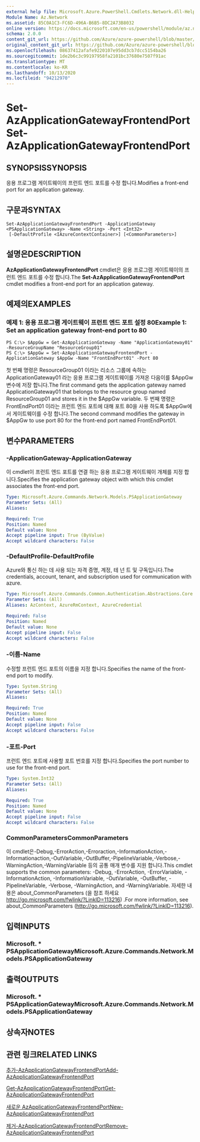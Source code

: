 ```yaml
---
external help file: Microsoft.Azure.PowerShell.Cmdlets.Network.dll-Help.xml
Module Name: Az.Network
ms.assetid: 85C0A1C3-FC6D-496A-B6B5-8DC2A73B8032
online version: https://docs.microsoft.com/en-us/powershell/module/az.network/set-azapplicationgatewayfrontendport
schema: 2.0.0
content_git_url: https://github.com/Azure/azure-powershell/blob/master/src/Network/Network/help/Set-AzApplicationGatewayFrontendPort.md
original_content_git_url: https://github.com/Azure/azure-powershell/blob/master/src/Network/Network/help/Set-AzApplicationGatewayFrontendPort.md
ms.openlocfilehash: 08637412afafe9220107e95dd3cb7dcc5154ba26
ms.sourcegitcommit: 1de2b6c3c99197958fa2101bc37680e7507f91ac
ms.translationtype: MT
ms.contentlocale: ko-KR
ms.lasthandoff: 10/13/2020
ms.locfileid: "94212970"
---
```

# <span data-ttu-id="8b576-101">Set-AzApplicationGatewayFrontendPort</span><span class="sxs-lookup"><span data-stu-id="8b576-101">Set-AzApplicationGatewayFrontendPort</span></span>

## <span data-ttu-id="8b576-102">SYNOPSIS</span><span class="sxs-lookup"><span data-stu-id="8b576-102">SYNOPSIS</span></span>
<span data-ttu-id="8b576-103">응용 프로그램 게이트웨이의 프런트 엔드 포트를 수정 합니다.</span><span class="sxs-lookup"><span data-stu-id="8b576-103">Modifies a front-end port for an application gateway.</span></span>

## <span data-ttu-id="8b576-104">구문과</span><span class="sxs-lookup"><span data-stu-id="8b576-104">SYNTAX</span></span>

```
Set-AzApplicationGatewayFrontendPort -ApplicationGateway <PSApplicationGateway> -Name <String> -Port <Int32>
 [-DefaultProfile <IAzureContextContainer>] [<CommonParameters>]
```

## <span data-ttu-id="8b576-105">설명은</span><span class="sxs-lookup"><span data-stu-id="8b576-105">DESCRIPTION</span></span>
<span data-ttu-id="8b576-106">**AzApplicationGatewayFrontendPort** cmdlet은 응용 프로그램 게이트웨이의 프런트 엔드 포트를 수정 합니다.</span><span class="sxs-lookup"><span data-stu-id="8b576-106">The **Set-AzApplicationGatewayFrontendPort** cmdlet modifies a front-end port for an application gateway.</span></span>

## <span data-ttu-id="8b576-107">예제의</span><span class="sxs-lookup"><span data-stu-id="8b576-107">EXAMPLES</span></span>

### <span data-ttu-id="8b576-108">예제 1: 응용 프로그램 게이트웨이 프런트 엔드 포트 설정 80</span><span class="sxs-lookup"><span data-stu-id="8b576-108">Example 1: Set an application gateway front-end port to 80</span></span>
```
PS C:\> $AppGw = Get-AzApplicationGateway -Name "ApplicationGateway01" -ResourceGroupName "ResourceGroup01"
PS C:\> $AppGw = Set-AzApplicationGatewayFrontendPort -ApplicationGateway $AppGw -Name "FrontEndPort01" -Port 80
```

<span data-ttu-id="8b576-109">첫 번째 명령은 ResourceGroup01 이라는 리소스 그룹에 속하는 ApplicationGateway01 라는 응용 프로그램 게이트웨이를 가져온 다음이를 $AppGw 변수에 저장 합니다.</span><span class="sxs-lookup"><span data-stu-id="8b576-109">The first command gets the application gateway named ApplicationGateway01 that belongs to the resource group named ResourceGroup01 and stores it in the $AppGw variable.</span></span>
<span data-ttu-id="8b576-110">두 번째 명령은 FrontEndPort01 이라는 프런트 엔드 포트에 대해 포트 80을 사용 하도록 $AppGw에서 게이트웨이를 수정 합니다.</span><span class="sxs-lookup"><span data-stu-id="8b576-110">The second command modifies the gateway in $AppGw to use port 80 for the front-end port named FrontEndPort01.</span></span>

## <span data-ttu-id="8b576-111">변수</span><span class="sxs-lookup"><span data-stu-id="8b576-111">PARAMETERS</span></span>

### <span data-ttu-id="8b576-112">-ApplicationGateway</span><span class="sxs-lookup"><span data-stu-id="8b576-112">-ApplicationGateway</span></span>
<span data-ttu-id="8b576-113">이 cmdlet이 프런트 엔드 포트를 연결 하는 응용 프로그램 게이트웨이 개체를 지정 합니다.</span><span class="sxs-lookup"><span data-stu-id="8b576-113">Specifies the application gateway object with which this cmdlet associates the front-end port.</span></span>

```yaml
Type: Microsoft.Azure.Commands.Network.Models.PSApplicationGateway
Parameter Sets: (All)
Aliases:

Required: True
Position: Named
Default value: None
Accept pipeline input: True (ByValue)
Accept wildcard characters: False
```

### <span data-ttu-id="8b576-114">-DefaultProfile</span><span class="sxs-lookup"><span data-stu-id="8b576-114">-DefaultProfile</span></span>
<span data-ttu-id="8b576-115">Azure와 통신 하는 데 사용 되는 자격 증명, 계정, 테 넌 트 및 구독입니다.</span><span class="sxs-lookup"><span data-stu-id="8b576-115">The credentials, account, tenant, and subscription used for communication with azure.</span></span>

```yaml
Type: Microsoft.Azure.Commands.Common.Authentication.Abstractions.Core.IAzureContextContainer
Parameter Sets: (All)
Aliases: AzContext, AzureRmContext, AzureCredential

Required: False
Position: Named
Default value: None
Accept pipeline input: False
Accept wildcard characters: False
```

### <span data-ttu-id="8b576-116">-이름</span><span class="sxs-lookup"><span data-stu-id="8b576-116">-Name</span></span>
<span data-ttu-id="8b576-117">수정할 프런트 엔드 포트의 이름을 지정 합니다.</span><span class="sxs-lookup"><span data-stu-id="8b576-117">Specifies the name of the front-end port to modify.</span></span>

```yaml
Type: System.String
Parameter Sets: (All)
Aliases:

Required: True
Position: Named
Default value: None
Accept pipeline input: False
Accept wildcard characters: False
```

### <span data-ttu-id="8b576-118">-포트</span><span class="sxs-lookup"><span data-stu-id="8b576-118">-Port</span></span>
<span data-ttu-id="8b576-119">프런트 엔드 포트에 사용할 포트 번호를 지정 합니다.</span><span class="sxs-lookup"><span data-stu-id="8b576-119">Specifies the port number to use for the front-end port.</span></span>

```yaml
Type: System.Int32
Parameter Sets: (All)
Aliases:

Required: True
Position: Named
Default value: None
Accept pipeline input: False
Accept wildcard characters: False
```

### <span data-ttu-id="8b576-120">CommonParameters</span><span class="sxs-lookup"><span data-stu-id="8b576-120">CommonParameters</span></span>
<span data-ttu-id="8b576-121">이 cmdlet은-Debug,-ErrorAction,-Erroraction,-InformationAction,-Informationaction,-OutVariable,-OutBuffer,-PipelineVariable,-Verbose,-WarningAction,-WarningVariable 등의 공통 매개 변수를 지원 합니다.</span><span class="sxs-lookup"><span data-stu-id="8b576-121">This cmdlet supports the common parameters: -Debug, -ErrorAction, -ErrorVariable, -InformationAction, -InformationVariable, -OutVariable, -OutBuffer, -PipelineVariable, -Verbose, -WarningAction, and -WarningVariable.</span></span> <span data-ttu-id="8b576-122">자세한 내용은 about_CommonParameters (을 참조 하세요 http://go.microsoft.com/fwlink/?LinkID=113216) .</span><span class="sxs-lookup"><span data-stu-id="8b576-122">For more information, see about_CommonParameters (http://go.microsoft.com/fwlink/?LinkID=113216).</span></span>

## <span data-ttu-id="8b576-123">입력</span><span class="sxs-lookup"><span data-stu-id="8b576-123">INPUTS</span></span>

### <span data-ttu-id="8b576-124">Microsoft. \* PSApplicationGateway</span><span class="sxs-lookup"><span data-stu-id="8b576-124">Microsoft.Azure.Commands.Network.Models.PSApplicationGateway</span></span>

## <span data-ttu-id="8b576-125">출력</span><span class="sxs-lookup"><span data-stu-id="8b576-125">OUTPUTS</span></span>

### <span data-ttu-id="8b576-126">Microsoft. \* PSApplicationGateway</span><span class="sxs-lookup"><span data-stu-id="8b576-126">Microsoft.Azure.Commands.Network.Models.PSApplicationGateway</span></span>

## <span data-ttu-id="8b576-127">상속자</span><span class="sxs-lookup"><span data-stu-id="8b576-127">NOTES</span></span>

## <span data-ttu-id="8b576-128">관련 링크</span><span class="sxs-lookup"><span data-stu-id="8b576-128">RELATED LINKS</span></span>

[<span data-ttu-id="8b576-129">추가-AzApplicationGatewayFrontendPort</span><span class="sxs-lookup"><span data-stu-id="8b576-129">Add-AzApplicationGatewayFrontendPort</span></span>](./Add-AzApplicationGatewayFrontendPort.md)

[<span data-ttu-id="8b576-130">Get-AzApplicationGatewayFrontendPort</span><span class="sxs-lookup"><span data-stu-id="8b576-130">Get-AzApplicationGatewayFrontendPort</span></span>](./Get-AzApplicationGatewayFrontendPort.md)

[<span data-ttu-id="8b576-131">새로운 AzApplicationGatewayFrontendPort</span><span class="sxs-lookup"><span data-stu-id="8b576-131">New-AzApplicationGatewayFrontendPort</span></span>](./New-AzApplicationGatewayFrontendPort.md)

[<span data-ttu-id="8b576-132">제거-AzApplicationGatewayFrontendPort</span><span class="sxs-lookup"><span data-stu-id="8b576-132">Remove-AzApplicationGatewayFrontendPort</span></span>](./Remove-AzApplicationGatewayFrontendPort.md)
